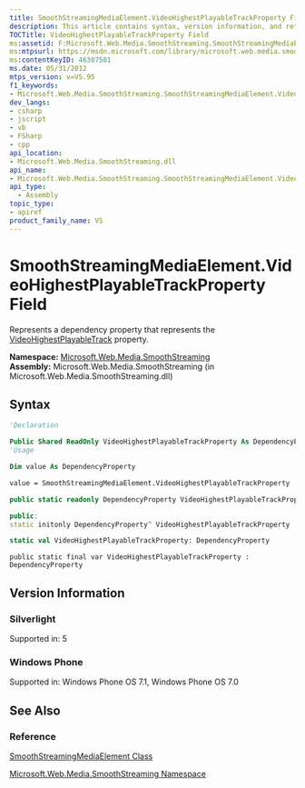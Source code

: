 ```yaml
---
title: SmoothStreamingMediaElement.VideoHighestPlayableTrackProperty Field (Microsoft.Web.Media.SmoothStreaming)
description: This article contains syntax, version information, and reference materials for the SmoothStreamingMediaElement.VideoHighestPlayableTrackProperty field.
TOCTitle: VideoHighestPlayableTrackProperty Field
ms:assetid: F:Microsoft.Web.Media.SmoothStreaming.SmoothStreamingMediaElement.VideoHighestPlayableTrackProperty
ms:mtpsurl: https://msdn.microsoft.com/library/microsoft.web.media.smoothstreaming.smoothstreamingmediaelement.videohighestplayabletrackproperty(v=VS.95)
ms:contentKeyID: 46307581
ms.date: 05/31/2012
mtps_version: v=VS.95
f1_keywords:
- Microsoft.Web.Media.SmoothStreaming.SmoothStreamingMediaElement.VideoHighestPlayableTrackProperty
dev_langs:
- csharp
- jscript
- vb
- FSharp
- cpp
api_location:
- Microsoft.Web.Media.SmoothStreaming.dll
api_name:
- Microsoft.Web.Media.SmoothStreaming.SmoothStreamingMediaElement.VideoHighestPlayableTrackProperty
api_type:
  - Assembly
topic_type:
- apiref
product_family_name: VS
---
```


# SmoothStreamingMediaElement.VideoHighestPlayableTrackProperty Field

Represents a dependency property that represents the [VideoHighestPlayableTrack](smoothstreamingmediaelement-videohighestplayabletrack-property-microsoft-web-media-smoothstreaming_1.md) property.

**Namespace:**  [Microsoft.Web.Media.SmoothStreaming](microsoft-web-media-smoothstreaming-namespace_1.md)  
**Assembly:**  Microsoft.Web.Media.SmoothStreaming (in Microsoft.Web.Media.SmoothStreaming.dll)

## Syntax

```vb
'Declaration

Public Shared ReadOnly VideoHighestPlayableTrackProperty As DependencyProperty
'Usage

Dim value As DependencyProperty

value = SmoothStreamingMediaElement.VideoHighestPlayableTrackProperty
```

```csharp
public static readonly DependencyProperty VideoHighestPlayableTrackProperty
```

```cpp
public:
static initonly DependencyProperty^ VideoHighestPlayableTrackProperty
```

``` fsharp
static val VideoHighestPlayableTrackProperty: DependencyProperty
```

```jscript
public static final var VideoHighestPlayableTrackProperty : DependencyProperty
```

## Version Information

### Silverlight

Supported in: 5  

### Windows Phone

Supported in: Windows Phone OS 7.1, Windows Phone OS 7.0  

## See Also

### Reference

[SmoothStreamingMediaElement Class](smoothstreamingmediaelement-class-microsoft-web-media-smoothstreaming_1.md)

[Microsoft.Web.Media.SmoothStreaming Namespace](microsoft-web-media-smoothstreaming-namespace_1.md)
